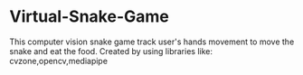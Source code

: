 # Virtual-Snake-Game
This computer vision snake game track user's hands movement to move the snake and eat the food. Created by using libraries like: cvzone,opencv,mediapipe

